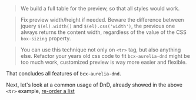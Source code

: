 > We build a full table for the preview, so that all styles would work.

> Fix preview width/height if needed. Beware the difference between jquery `$(el).width()` and `$(el).css('width')`, the previous one always returns the content width, regardless of the value of the CSS `box-sizing` property.

> You can use this technique not only on `<tr>` tag, but also anything else. Refactor your years old css code to fit `bcx-aurelia-dnd` might be too much work, customized preview is way more easier and flexible.

That concludes all features of `bcx-aurelia-dnd`.

Next, let's look at a common usage of DnD, already showed in the above `<tr>` example, [re-order a list](#/re-order-list)
